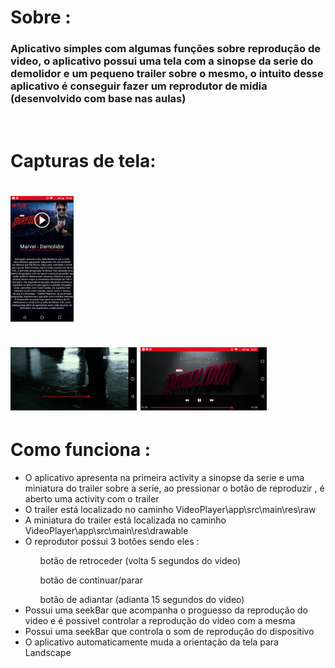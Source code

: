 <h1>Sobre :</h1>
  <h3>Aplicativo simples com algumas funções sobre reprodução de video, o aplicativo possui uma tela com a sinopse da serie do demolidor e um pequeno trailer sobre o mesmo, o intuito desse aplicativo é conseguir fazer um reprodutor de midia
  (desenvolvido com base nas aulas)</h3>
<br>
<h1>Capturas de tela:<h1>
  <div>
  <img width="20%" src="prints/print1.jpg">
  </div>
  <br>
  <img width="40%" src="prints/print2.jpg">
  <img width="40%" src="prints/print3.jpg">
<br>

<h1>Como funciona :</h1>

<ul>
  <li> O aplicativo apresenta na primeira activity a sinopse da serie e uma miniatura do trailer sobre a serie, ao pressionar o botão de reproduzir , é aberto uma activity com o trailer</li>
  <li> O trailer está localizado no caminho VideoPlayer\app\src\main\res\raw </li>
  <li> A miniatura do trailer está localizada no caminho VideoPlayer\app\src\main\res\drawable </li>
  <li> O reprodutor possui 3 botões sendo eles :</li>
    <ol>botão de retroceder (volta 5 segundos do video)</ol>
    <ol>botão de continuar/parar</ol>
    <ol>botão de adiantar (adianta 15 segundos do video)</ol>
  <li>Possui uma seekBar que acompanha o proguesso da reprodução do video e é possivel controlar a reprodução do video com a mesma<l1>
  <li>Possui uma seekBar que controla o som de reprodução do dispositivo<l1>
  <li>O aplicativo automaticamente muda a orientação da tela para Landscape<l1>
</ul>
